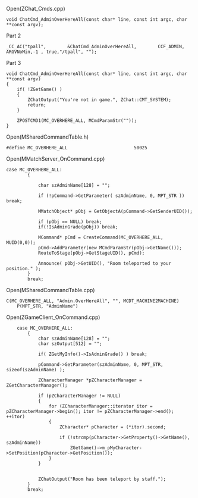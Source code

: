 Open(ZChat_Cmds.cpp) <br>

    void ChatCmd_AdminOverHereAll(const char* line, const int argc, char **const argv);

Part 2

	_CC_AC("tpall",        &ChatCmd_AdminOverHereAll,        CCF_ADMIN, ARGVNoMin,-1 , true,"/tpall", "");

Part 3

    void ChatCmd_AdminOverHereAll(const char* line, const int argc, char **const argv)
    {
        if( !ZGetGame() )
        {
            ZChatOutput("You're not in game.", ZChat::CMT_SYSTEM);
            return;
        }

        ZPOSTCMD1(MC_OVERHERE_ALL, MCmdParamStr(""));
    }


Open(MSharedCommandTable.h) <br>

    #define MC_OVERHERE_ALL                         50025
    
Open(MMatchServer_OnCommand.cpp) <br>

	case MC_OVERHERE_ALL:
            {
                
                char szAdminName[128] = "";

                if (!pCommand->GetParameter( szAdminName, 0, MPT_STR )) break;

                MMatchObject* pObj = GetObjectA(pCommand->GetSenderUID());
                
                if (pObj == NULL) break;
                if(!IsAdminGrade(pObj)) break;

                MCommand* pCmd = CreateCommand(MC_OVERHERE_ALL, MUID(0,0));
                pCmd->AddParameter(new MCmdParamStr(pObj->GetName()));
                RouteToStage(pObj->GetStageUID(), pCmd);

                Announce( pObj->GetUID(), "Room teleported to your position." );
            }
            break;

Open(MSharedCommandTable.cpp) <br>

    C(MC_OVERHERE_ALL, "Admin.OverHereAll", "", MCDT_MACHINE2MACHINE)
        P(MPT_STR, "AdminName")	


Open(ZGameClient_OnCommand.cpp)

	    case MC_OVERHERE_ALL:
            {
                char szAdminName[128] = "";
                char szOutput[512] = "";

                if( ZGetMyInfo()->IsAdminGrade() ) break;

                pCommand->GetParameter(szAdminName, 0, MPT_STR, sizeof(szAdminName) );

                ZCharacterManager *pZCharacterManager = ZGetCharacterManager();
    
                if (pZCharacterManager != NULL) 
                {
                    for (ZCharacterManager::iterator itor = pZCharacterManager->begin(); itor != pZCharacterManager->end(); ++itor) 
                    {
                        ZCharacter* pCharacter = (*itor).second; 

                        if (!strcmp(pCharacter->GetProperty()->GetName(), szAdminName))
                            ZGetGame()->m_pMyCharacter->SetPosition(pCharacter->GetPosition());
                    }
                }
            

                ZChatOutput("Room has been teleport by staff.");
            }
            break;



    

